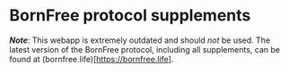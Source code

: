 # BornFree protocol supplements

***Note***: This webapp is extremely outdated and should _not_ be used. The latest version of the BornFree protocol, including all supplements, can be found at (bornfree.life)[https://bornfree.life].
